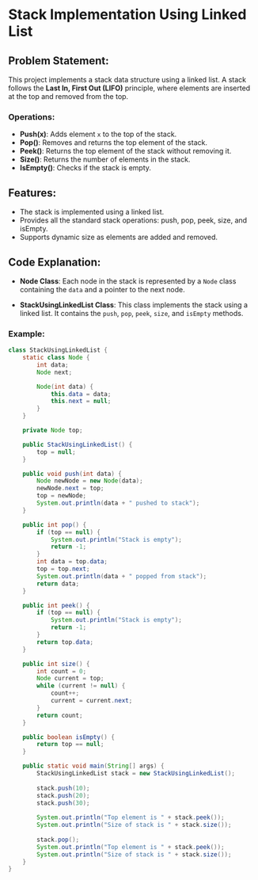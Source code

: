 # Stack Implementation Using Linked List

## Problem Statement:
This project implements a stack data structure using a linked list. A stack follows the **Last In, First Out (LIFO)** principle, where elements are inserted at the top and removed from the top.

### Operations:
- **Push(x)**: Adds element `x` to the top of the stack.
- **Pop()**: Removes and returns the top element of the stack.
- **Peek()**: Returns the top element of the stack without removing it.
- **Size()**: Returns the number of elements in the stack.
- **IsEmpty()**: Checks if the stack is empty.

## Features:
- The stack is implemented using a linked list.
- Provides all the standard stack operations: push, pop, peek, size, and isEmpty.
- Supports dynamic size as elements are added and removed.
  
## Code Explanation:

- **Node Class**: 
  Each node in the stack is represented by a `Node` class containing the `data` and a pointer to the next node.
  
- **StackUsingLinkedList Class**: 
  This class implements the stack using a linked list. It contains the `push`, `pop`, `peek`, `size`, and `isEmpty` methods.

### Example:

```java
class StackUsingLinkedList {
    static class Node {
        int data;
        Node next;

        Node(int data) {
            this.data = data;
            this.next = null;
        }
    }

    private Node top;

    public StackUsingLinkedList() {
        top = null;
    }

    public void push(int data) {
        Node newNode = new Node(data);
        newNode.next = top;
        top = newNode;
        System.out.println(data + " pushed to stack");
    }

    public int pop() {
        if (top == null) {
            System.out.println("Stack is empty");
            return -1;
        }
        int data = top.data;
        top = top.next;
        System.out.println(data + " popped from stack");
        return data;
    }

    public int peek() {
        if (top == null) {
            System.out.println("Stack is empty");
            return -1;
        }
        return top.data;
    }

    public int size() {
        int count = 0;
        Node current = top;
        while (current != null) {
            count++;
            current = current.next;
        }
        return count;
    }

    public boolean isEmpty() {
        return top == null;
    }

    public static void main(String[] args) {
        StackUsingLinkedList stack = new StackUsingLinkedList();
        
        stack.push(10);
        stack.push(20);
        stack.push(30);
        
        System.out.println("Top element is " + stack.peek());
        System.out.println("Size of stack is " + stack.size());
        
        stack.pop();
        System.out.println("Top element is " + stack.peek());
        System.out.println("Size of stack is " + stack.size());
    }
}
```
